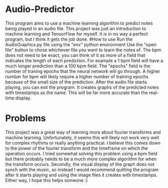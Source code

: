 # Audio-Predictor
This program aims to use a machine learning algorithm to predict notes being played in an audio file. This project was just an introduction to machine learning and TensorFlow for myself. It is in no way a perfect program, but I think it gets the job done.
#How to use
Run the AudioGraphics.py file using the "env" python environment
Use the "open file" button to chose whichever file you want to learn the notes of.
The bpm does not need to be exact, you can think of it as more of a field that indicates the length of each prediction.
For example a 1 bpm field will have a much longer prediction than a 100 bpm field.
The "epochs" field is the number of traning epochs that the neural network will go through. A higher number for bpm will likely require a higher number of training epochs because of the small size of the prediction.
After the audio file starts playing, you can exit the program. It creates graphs of the predicted notes with timestamps as the name. This will be far more accurate than the real-time display.

# Problems
This project was a great way of learning more about fourier transforms and machine learning. Unfortunately, it seems this will likely not work very well for complex rhythms or really anything practical. I believe this comes down to the power of the fourier transform and the timeframe on which the operation occurs. I tried somewhat solving this problem using a bpm field but there probably needs to be a much more complex algorithm for when the transform occurs.
Secondly, the visual display of the graph does not synch with the music, so instead I would recommend quitting the program after it starts playing and using the image files it creates with timestamps.
Either way, I hope this helps someone :)
